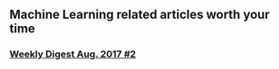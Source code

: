 ## Machine Learning related articles worth your time

### [Weekly Digest Aug. 2017 \#2](Machine-Learning-Articles/WeeklyDigest2017-08_2.md)
